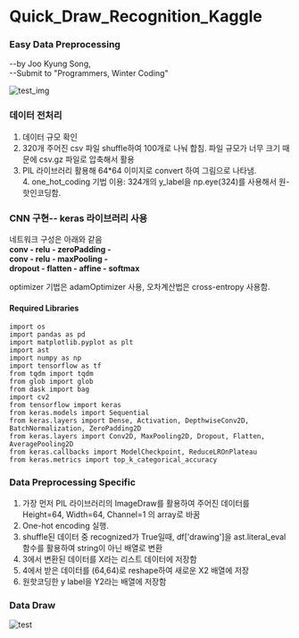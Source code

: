 # Quick_Draw_Recognition_Kaggle

### Easy Data Preprocessing
--by Joo Kyung Song, <br>
--Submit to "Programmers, Winter Coding" 

![test_img](https://user-images.githubusercontent.com/43398106/68266822-9c423a80-0093-11ea-8aee-dfd7fb7fce4d.png)

### 데이터 전처리
1. 데이터 규모 확인<br>
2. 320개 주어진 csv 파일 shuffle하여 100개로 나눠 합침. 파일 규모가 너무 크기 때문에 csv.gz 파일로 압축해서 활용 <br>
3. PIL 라이브러리 활용해 64*64 이미지로 convert 하여 그림으로 나타냄.<br>4. one_hot_coding 기법 이용: 324개의 y_label을 np.eye(324)를 사용해서 원-핫인코딩함. <br>


### CNN 구현-- keras 라이브러리 사용 
네트워크 구성은 아래와 같음 <br>
**conv - relu - zeroPadding - <br>
conv - relu - maxPooling - <br>
dropout - flatten - affine - softmax**

optimizer 기법은 adamOptimizer 사용, 오차계산법은 cross-entropy 사용함. 


#### Required Libraries
```
import os
import pandas as pd
import matplotlib.pyplot as plt
import ast
import numpy as np
import tensorflow as tf
from tqdm import tqdm
from glob import glob
from dask import bag
import cv2
from tensorflow import keras
from keras.models import Sequential
from keras.layers import Dense, Activation, DepthwiseConv2D, BatchNormalization, ZeroPadding2D
from keras.layers import Conv2D, MaxPooling2D, Dropout, Flatten, AveragePooling2D 
from keras.callbacks import ModelCheckpoint, ReduceLROnPlateau
from keras.metrics import top_k_categorical_accuracy
```

### Data Preprocessing Specific 
1. 가장 먼저 PIL 라이브러리의 ImageDraw를 활용하여 주어진 데이터를 Height=64, Width=64, Channel=1 의 array로 바꿈
2. One-hot encoding 실행. 
3. shuffle된 데이터 중 recognized가 True일때, df['drawing']을 ast.literal_eval 함수를 활용하여 string이 아닌 배열로 변환
4. 3에서 변환된 데이터를 X라는 리스트 데이터에 저장함 
5. 4에서 받은 데이터를 (64,64)로 reshape하여 새로운 X2 배열에 저장
6. 원핫코딩한 y label을 Y2라는 배열에 저장함 

### Data Draw
![test](https://user-images.githubusercontent.com/43398106/68266393-5769d400-0092-11ea-85b9-bc7b466d6799.gif)

